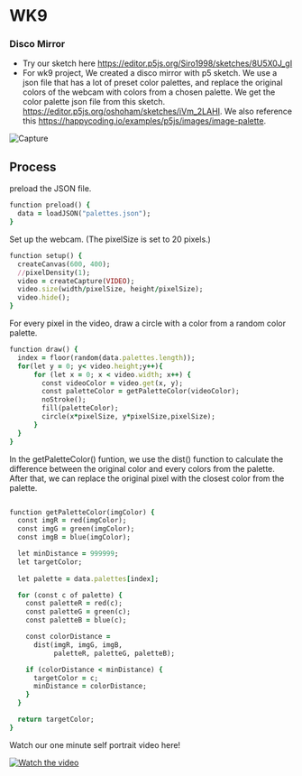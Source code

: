 # WK9

### Disco Mirror

* Try our sketch here https://editor.p5js.org/Siro1998/sketches/8U5X0J_gI
* For wk9 project, We created a disco mirror with p5 sketch. We use a json file that has a lot of preset color palettes, and replace the original colors of the webcam with colors from a chosen palette. We get the color palette json file from this sketch. https://editor.p5js.org/oshoham/sketches/iVm_2LAHI. We also reference this https://happycoding.io/examples/p5js/images/image-palette.

![Capture](https://user-images.githubusercontent.com/43830622/141378504-338af0d0-5c59-49a2-87f8-9003fd1b53cf.PNG)


## Process
preload the JSON file.

```ruby
function preload() {
  data = loadJSON("palettes.json");
}

```

Set up the webcam. (The pixelSize is set to 20 pixels.)

```ruby
function setup() {
  createCanvas(600, 400);
  //pixelDensity(1);
  video = createCapture(VIDEO);
  video.size(width/pixelSize, height/pixelSize);
  video.hide();
}

```

For every pixel in the video, draw a circle with a color from a random color palette.

```ruby
function draw() {
  index = floor(random(data.palettes.length));
  for(let y = 0; y< video.height;y++){
      for (let x = 0; x < video.width; x++) {
        const videoColor = video.get(x, y);
        const paletteColor = getPaletteColor(videoColor);
        noStroke();
        fill(paletteColor);
        circle(x*pixelSize, y*pixelSize,pixelSize);
      }
  }
}
```

In the getPaletteColor() funtion, we use the dist() function to calculate the difference between the original color and every colors from the palette. After that, we can replace the original pixel with the closest color from the palette.

```ruby

function getPaletteColor(imgColor) {
  const imgR = red(imgColor);
  const imgG = green(imgColor);
  const imgB = blue(imgColor);

  let minDistance = 999999;
  let targetColor;
  
  let palette = data.palettes[index];

  for (const c of palette) {
    const paletteR = red(c);
    const paletteG = green(c);
    const paletteB = blue(c);

    const colorDistance =
      dist(imgR, imgG, imgB,
           paletteR, paletteG, paletteB);

    if (colorDistance < minDistance) {
      targetColor = c;
      minDistance = colorDistance;
    }
  }

  return targetColor;
}

```
Watch our one minute self portrait video here!

[![Watch the video](https://user-images.githubusercontent.com/43830622/141379023-f6d60d87-04c9-4696-a906-883e4e7b4126.jpg)](https://vimeo.com/manage/videos/644986094)
